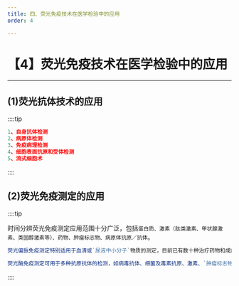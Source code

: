 ```yaml
---
title: 四、荧光免疫技术在医学检验中的应用
order: 4

---
```


# 【4】荧光免疫技术在医学检验中的应用

<kaodian :text="'免疫学检验记忆卡'" />

<!-- ###### 第八章 荧光免疫技术

> 临床免疫学检验 -->

<beitiM/>

---

## (1)荧光抗体技术的应用

<son :text="'免疫学检验记忆卡'" text93="(1)荧光抗体技术的应用" :textOption="[['掌握','相关专业知识'],['掌握','相关专业知识'],['掌握','相关专业知识']]" />

::::tip

```js
1、自身抗体检测
2、病原体检测
3、免疫病理检测
4、细胞表面抗原和受体检测
5、流式细胞术
```

::::

## (2)荧光免疫测定的应用

<son :text="'免疫学检验记忆卡'" text94="(2)荧光免疫测定的应用" :textOption="[['掌握','相关专业知识'],['掌握','相关专业知识'],['掌握','相关专业知识']]" />

::::tip

时间分辨荧光免疫测定应用范围十分广泛，包括`蛋白质、激素（肽类激素、甲状腺激素、类固醇激素等）、药物、肿瘤标志物、病原体抗原／抗体`。

```js
荧光偏振免疫测定特别适用于血清或`尿液中小分子`物质的测定，目前已有数十种治疗药物和成瘾药物、维生素、激素及常规生化项目可用荧光偏振免疫测定进行分析和定量测定。

荧光酶免疫测定可用于多种抗原抗体的检测，如病毒抗体、细菌及毒素抗原、激素、`肿瘤标志物`、过敏原、心肌损伤标志物和凝血因子。

```

::::
